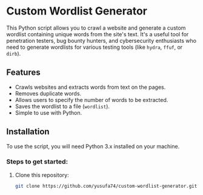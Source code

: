 # Custom Wordlist Generator

This Python script allows you to crawl a website and generate a custom wordlist containing unique words from the site's text. It's a useful tool for penetration testers, bug bounty hunters, and cybersecurity enthusiasts who need to generate wordlists for various testing tools (like `hydra`, `ffuf`, or `dirb`).

## Features

- Crawls websites and extracts words from text on the pages.
- Removes duplicate words.
- Allows users to specify the number of words to be extracted.
- Saves the wordlist to a file (`wordlist`).
- Simple to use with Python.

## Installation

To use the script, you will need Python 3.x installed on your machine.

### Steps to get started:

1. Clone this repository:
   ```bash
   git clone https://github.com/yusufa74/custom-wordlist-generator.git
